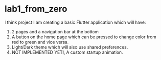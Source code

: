 # lab1_from_zero

I think project I am creating a basic Flutter application which will have:
  1. 2 pages and a navigation bar at the bottom
  2. A button on the home page which can be pressed to change color from red to green and vice versa.
  3. Light/Dark theme which will also use shared preferences.
  4. NOT IMPLEMENTED YET!, A custom startup animation.
